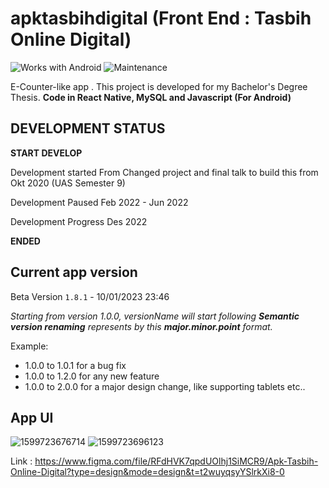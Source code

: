 # apktasbihdigital (Front End : Tasbih Online Digital)

![Works with Android](https://img.shields.io/badge/Works_with-Android-green?style=flat-square)
![Maintenance](https://img.shields.io/maintenance/no/2019)

E-Counter-like app . This project is developed for my Bachelor's Degree Thesis. **Code in React Native, MySQL and Javascript (For Android)**

## DEVELOPMENT STATUS
**START DEVELOP**

Development started From Changed project and final talk to build this from Okt 2020 (UAS Semester 9)

Development Paused Feb 2022 - Jun 2022

Development Progress Des 2022

**ENDED**
## Current app version

Beta Version `1.8.1` - 10/01/2023 23:46

_Starting from version 1.0.0, versionName will start following **Semantic version renaming** represents by this **major.minor.point** format._

Example:

- 1.0.0 to 1.0.1 for a bug fix
- 1.0.0 to 1.2.0 for any new feature
- 1.0.0 to 2.0.0 for a major design change, like supporting tablets etc..

## App UI

![1599723676714](https://media.discordapp.net/attachments/1013859611213824122/1224130977752809592/image.png?ex=661c5fd0&is=6609ead0&hm=f21dca50090d811e83d3bd4e60177b1e8a5d1278d94c9401ea6ee1e69f822022&=&format=webp&quality=lossless)
![1599723696123](https://cdn.discordapp.com/attachments/1013859611213824122/1224132650894360657/image.png?ex=661c615f&is=6609ec5f&hm=6661cfc3c9b409ae8a3e8063ea6a7edfa0aaab8d39f3a8148d9aef50cadd102c&)

Link : https://www.figma.com/file/RFdHVK7qpdUOlhj1SiMCR9/Apk-Tasbih-Online-Digital?type=design&mode=design&t=t2wuyqsyYSlrkXi8-0
